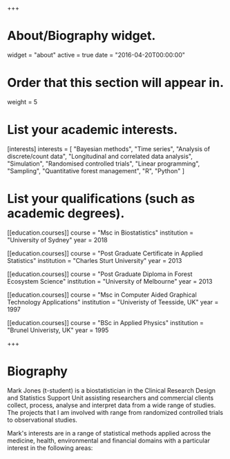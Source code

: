 +++
# About/Biography widget.
widget = "about"
active = true
date = "2016-04-20T00:00:00"

# Order that this section will appear in.
weight = 5

# List your academic interests.
[interests]
  interests = [
    "Bayesian methods",
    "Time series",
    "Analysis of discrete/count data",
    "Longitudinal and correlated data analysis",
    "Simulation",
    "Randomised controlled trials",
    "Linear programming",
    "Sampling",
    "Quantitative forest management",
    "R",
    "Python"
  ]

# List your qualifications (such as academic degrees).
[[education.courses]]
  course = "Msc in Biostatistics"
  institution = "University of Sydney"
  year = 2018

[[education.courses]]
  course = "Post Graduate Certificate in Applied Statistics"
  institution = "Charles Sturt University"
  year = 2013

[[education.courses]]
  course = "Post Graduate Diploma in Forest Ecosystem Science"
  institution = "University of Melbourne"
  year = 2013

[[education.courses]]
  course = "Msc in Computer Aided Graphical Technology Applications"
  institution = "Univeristy of Teesside, UK"
  year = 1997

[[education.courses]]
  course = "BSc in Applied Physics"
  institution = "Brunel Univeristy, UK"
  year = 1995
 
+++

# Biography

Mark Jones (t-student) is a biostatistician in the Clinical Research Design and Statistics Support Unit assisting researchers and commercial clients collect, process, analyse and interpret data from a wide range of studies. The projects that I am involved with range from randomized controlled trials to observational studies.

Mark's interests are in a range of statistical methods applied across the medicine, health, environmental and financial domains with a particular interest in the following areas:




